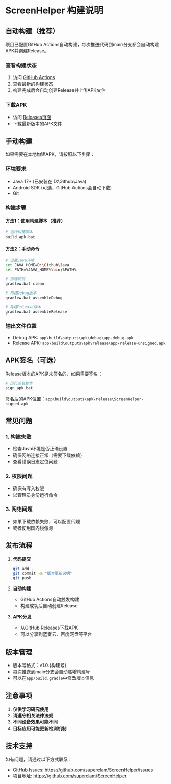# ScreenHelper 构建说明

## 自动构建（推荐）

项目已配置GitHub Actions自动构建，每次推送代码到main分支都会自动构建APK并创建Release。

### 查看构建状态
1. 访问 [GitHub Actions](https://github.com/superclam/ScreenHelper/actions)
2. 查看最新的构建状态
3. 构建完成后会自动创建Release并上传APK文件

### 下载APK
- 访问 [Releases页面](https://github.com/superclam/ScreenHelper/releases)
- 下载最新版本的APK文件

## 手动构建

如果需要在本地构建APK，请按照以下步骤：

### 环境要求
- Java 17+ (已安装在 D:\Github\Java)
- Android SDK (可选，GitHub Actions会自动下载)
- Git

### 构建步骤

#### 方法1：使用构建脚本（推荐）
```bash
# 运行构建脚本
build_apk.bat
```

#### 方法2：手动命令
```bash
# 设置Java环境
set JAVA_HOME=D:\Github\Java
set PATH=%JAVA_HOME%\bin;%PATH%

# 清理项目
gradlew.bat clean

# 构建Debug版本
gradlew.bat assembleDebug

# 构建Release版本
gradlew.bat assembleRelease
```

### 输出文件位置
- Debug APK: `app\build\outputs\apk\debug\app-debug.apk`
- Release APK: `app\build\outputs\apk\release\app-release-unsigned.apk`

## APK签名（可选）

Release版本的APK是未签名的，如果需要签名：

```bash
# 运行签名脚本
sign_apk.bat
```

签名后的APK位置：`app\build\outputs\apk\release\ScreenHelper-signed.apk`

## 常见问题

### 1. 构建失败
- 检查Java环境是否正确设置
- 确保网络连接正常（需要下载依赖）
- 查看错误日志定位问题

### 2. 权限问题
- 确保有写入权限
- 以管理员身份运行命令

### 3. 网络问题
- 如果下载依赖失败，可以配置代理
- 或者使用国内镜像源

## 发布流程

1. **代码提交**
   ```bash
   git add .
   git commit -m "版本更新说明"
   git push
   ```

2. **自动构建**
   - GitHub Actions自动触发构建
   - 构建成功后自动创建Release

3. **APK分发**
   - 从GitHub Releases下载APK
   - 可以分享到蓝奏云、百度网盘等平台

## 版本管理

- 版本号格式：v1.0.{构建号}
- 每次推送到main分支会自动递增构建号
- 可以在`app/build.gradle`中修改版本信息

## 注意事项

1. **仅供学习研究使用**
2. **请遵守相关法律法规**
3. **不同设备效果可能不同**
4. **目标应用可能更新检测机制**

## 技术支持

如有问题，请通过以下方式联系：
- GitHub Issues: https://github.com/superclam/ScreenHelper/issues
- 项目地址: https://github.com/superclam/ScreenHelper
